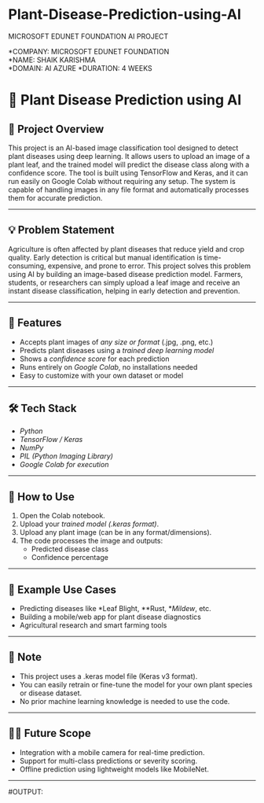 # Plant-Disease-Prediction-using-AI
MICROSOFT EDUNET FOUNDATION AI PROJECT

*COMPANY: MICROSOFT EDUNET FOUNDATION  
*NAME: SHAIK KARISHMA  
*DOMAIN: AI AZURE 
*DURATION: 4 WEEKS


# 🌿 Plant Disease Prediction using AI

## 🧠 Project Overview

This project is an AI-based image classification tool designed to detect plant diseases using deep learning. It allows users to upload an image of a plant leaf, and the trained model will predict the disease class along with a confidence score. The tool is built using TensorFlow and Keras, and it can run easily on Google Colab without requiring any setup. The system is capable of handling images in any file format and automatically processes them for accurate prediction.

---

## 💡 Problem Statement

Agriculture is often affected by plant diseases that reduce yield and crop quality. Early detection is critical but manual identification is time-consuming, expensive, and prone to error. This project solves this problem using AI by building an image-based disease prediction model. Farmers, students, or researchers can simply upload a leaf image and receive an instant disease classification, helping in early detection and prevention.

---

## 🚀 Features

- Accepts plant images of *any size or format* (.jpg, .png, etc.)
- Predicts plant diseases using a *trained deep learning model*
- Shows a *confidence score* for each prediction
- Runs entirely on *Google Colab*, no installations needed
- Easy to customize with your own dataset or model

---

## 🛠 Tech Stack

- *Python*
- *TensorFlow / Keras*
- *NumPy*
- *PIL (Python Imaging Library)*
- *Google Colab for execution*

---

## 📁 How to Use

1. Open the Colab notebook.
2. Upload your *trained model (.keras format)*.
3. Upload any plant image (can be in any format/dimensions).
4. The code processes the image and outputs:
   - Predicted disease class
   - Confidence percentage

---

## 🧪 Example Use Cases

- Predicting diseases like *Leaf Blight, **Rust, **Mildew*, etc.
- Building a mobile/web app for plant disease diagnostics
- Agricultural research and smart farming tools

---

## 📌 Note

- This project uses a .keras model file (Keras v3 format).
- You can easily retrain or fine-tune the model for your own plant species or disease dataset.
- No prior machine learning knowledge is needed to use the code.

---

## 👩‍🌾 Future Scope

- Integration with a mobile camera for real-time prediction.
- Support for multi-class predictions or severity scoring.
- Offline prediction using lightweight models like MobileNet.

---

#OUTPUT:

